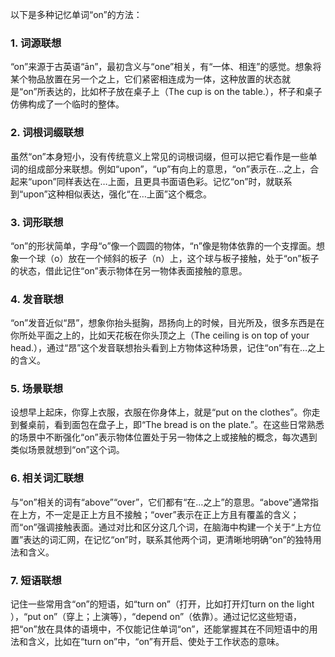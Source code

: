 以下是多种记忆单词“on”的方法：

### 1. 词源联想
“on”来源于古英语“ān”，最初含义与“one”相关，有“一体、相连”的感觉。想象将某个物品放置在另一个之上，它们紧密相连成为一体，这种放置的状态就是“on”所表达的，比如杯子放在桌子上（The cup is on the table.），杯子和桌子仿佛构成了一个临时的整体。

### 2. 词根词缀联想
虽然“on”本身短小，没有传统意义上常见的词根词缀，但可以把它看作是一些单词的组成部分来联想。例如“upon”，“up”有向上的意思，“on”表示在…之上，合起来“upon”同样表达在…上面，且更具书面语色彩。记忆“on”时，就联系到“upon”这种相似表达，强化“在…上面”这个概念。

### 3. 词形联想
“on”的形状简单，字母“o”像一个圆圆的物体，“n”像是物体依靠的一个支撑面。想象一个球（o）放在一个倾斜的板子（n）上，这个球与板子接触，处于“on”板子的状态，借此记住“on”表示物体在另一物体表面接触的意思。

### 4. 发音联想
“on”发音近似“昂”，想象你抬头挺胸，昂扬向上的时候，目光所及，很多东西是在你所处平面之上的，比如天花板在你头顶之上（The ceiling is on top of your head.），通过“昂”这个发音联想抬头看到上方物体这种场景，记住“on”有在…之上的含义。

### 5. 场景联想
设想早上起床，你穿上衣服，衣服在你身体上，就是“put on the clothes”。你走到餐桌前，看到面包在盘子上，即“The bread is on the plate.”。在这些日常熟悉的场景中不断强化“on”表示物体位置处于另一物体之上或接触的概念，每次遇到类似场景就想到“on”这个词。

### 6. 相关词汇联想
与“on”相关的词有“above”“over”，它们都有“在…之上”的意思。“above”通常指在上方，不一定是正上方且不接触；“over”表示在正上方且有覆盖的含义；而“on”强调接触表面。通过对比和区分这几个词，在脑海中构建一个关于“上方位置”表达的词汇网，在记忆“on”时，联系其他两个词，更清晰地明确“on”的独特用法和含义。

### 7. 短语联想
记住一些常用含“on”的短语，如“turn on”（打开，比如打开灯turn on the light ），“put on”（穿上；上演等），“depend on”（依靠）。通过记忆这些短语，把“on”放在具体的语境中，不仅能记住单词“on”，还能掌握其在不同短语中的用法和含义，比如在“turn on”中，“on”有开启、使处于工作状态的意味。 